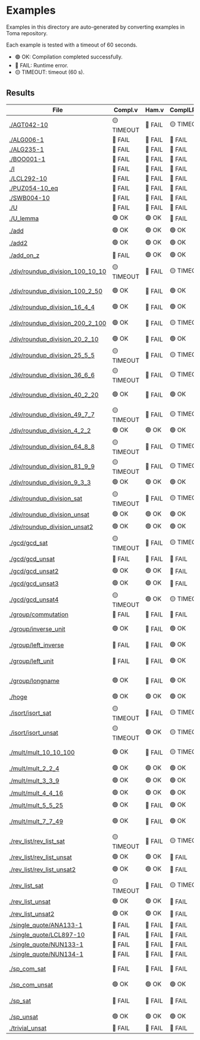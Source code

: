 # Examples

Examples in this directory are auto-generated by converting examples in Toma repository.

Each example is tested with a timeout of 60 seconds.
- 🟢 OK: Compilation completed successfully.
- 🔴 FAIL: Runtime error.
- 🟡 TIMEOUT: timeout (60 s).

## Results

| File | Compl.v | Ham.v | ComplLPO.v | Smt.v |
|---|---|---|---|---|
| [./AGT042-10](./AGT042-10) | 🟡 TIMEOUT | 🔴 FAIL | 🟡 TIMEOUT | 🟡 TIMEOUT |
| [./ALG006-1](./ALG006-1) | 🔴 FAIL | 🔴 FAIL | 🔴 FAIL | 🔴 FAIL |
| [./ALG235-1](./ALG235-1) | 🔴 FAIL | 🔴 FAIL | 🔴 FAIL | 🔴 FAIL |
| [./BOO001-1](./BOO001-1) | 🔴 FAIL | 🔴 FAIL | 🔴 FAIL | 🔴 FAIL |
| [./I](./I) | 🔴 FAIL | 🔴 FAIL | 🔴 FAIL | 🔴 FAIL |
| [./LCL292-10](./LCL292-10) | 🔴 FAIL | 🔴 FAIL | 🔴 FAIL | 🔴 FAIL |
| [./PUZ054-10_eq](./PUZ054-10_eq) | 🔴 FAIL | 🔴 FAIL | 🔴 FAIL | 🔴 FAIL |
| [./SWB004-10](./SWB004-10) | 🔴 FAIL | 🔴 FAIL | 🔴 FAIL | 🔴 FAIL |
| [./U](./U) | 🔴 FAIL | 🔴 FAIL | 🔴 FAIL | 🔴 FAIL |
| [./U_lemma](./U_lemma) | 🟢 OK | 🟢 OK | 🔴 FAIL | 🟢 OK |
| [./add](./add) | 🟢 OK | 🟢 OK | 🟢 OK | 🟢 OK |
| [./add2](./add2) | 🟢 OK | 🟢 OK | 🟢 OK | 🟢 OK |
| [./add_on_z](./add_on_z) | 🔴 FAIL | 🟢 OK | 🟢 OK | 🟢 OK |
| [./div/roundup_division_100_10_10](./div/roundup_division_100_10_10) | 🟡 TIMEOUT | 🔴 FAIL | 🟡 TIMEOUT | 🟡 TIMEOUT |
| [./div/roundup_division_100_2_50](./div/roundup_division_100_2_50) | 🟢 OK | 🔴 FAIL | 🟢 OK | 🟡 TIMEOUT |
| [./div/roundup_division_16_4_4](./div/roundup_division_16_4_4) | 🟢 OK | 🔴 FAIL | 🟢 OK | 🟢 OK |
| [./div/roundup_division_200_2_100](./div/roundup_division_200_2_100) | 🟢 OK | 🔴 FAIL | 🟡 TIMEOUT | 🟡 TIMEOUT |
| [./div/roundup_division_20_2_10](./div/roundup_division_20_2_10) | 🟢 OK | 🔴 FAIL | 🟢 OK | 🟢 OK |
| [./div/roundup_division_25_5_5](./div/roundup_division_25_5_5) | 🟡 TIMEOUT | 🔴 FAIL | 🟡 TIMEOUT | 🟢 OK |
| [./div/roundup_division_36_6_6](./div/roundup_division_36_6_6) | 🟡 TIMEOUT | 🔴 FAIL | 🟡 TIMEOUT | 🟢 OK |
| [./div/roundup_division_40_2_20](./div/roundup_division_40_2_20) | 🟢 OK | 🔴 FAIL | 🟢 OK | 🟡 TIMEOUT |
| [./div/roundup_division_49_7_7](./div/roundup_division_49_7_7) | 🟡 TIMEOUT | 🔴 FAIL | 🟡 TIMEOUT | 🟢 OK |
| [./div/roundup_division_4_2_2](./div/roundup_division_4_2_2) | 🟢 OK | 🟢 OK | 🟢 OK | 🟢 OK |
| [./div/roundup_division_64_8_8](./div/roundup_division_64_8_8) | 🟡 TIMEOUT | 🔴 FAIL | 🟡 TIMEOUT | 🟡 TIMEOUT |
| [./div/roundup_division_81_9_9](./div/roundup_division_81_9_9) | 🟡 TIMEOUT | 🔴 FAIL | 🟡 TIMEOUT | 🟡 TIMEOUT |
| [./div/roundup_division_9_3_3](./div/roundup_division_9_3_3) | 🟢 OK | 🟢 OK | 🟢 OK | 🟢 OK |
| [./div/roundup_division_sat](./div/roundup_division_sat) | 🟡 TIMEOUT | 🔴 FAIL | 🟡 TIMEOUT | 🟡 TIMEOUT |
| [./div/roundup_division_unsat](./div/roundup_division_unsat) | 🟢 OK | 🟢 OK | 🟢 OK | 🟢 OK |
| [./div/roundup_division_unsat2](./div/roundup_division_unsat2) | 🟢 OK | 🟢 OK | 🟢 OK | 🟢 OK |
| [./gcd/gcd_sat](./gcd/gcd_sat) | 🟡 TIMEOUT | 🔴 FAIL | 🟡 TIMEOUT | 🔴 FAIL |
| [./gcd/gcd_unsat](./gcd/gcd_unsat) | 🔴 FAIL | 🔴 FAIL | 🔴 FAIL | 🟢 OK |
| [./gcd/gcd_unsat2](./gcd/gcd_unsat2) | 🟢 OK | 🟢 OK | 🔴 FAIL | 🟢 OK |
| [./gcd/gcd_unsat3](./gcd/gcd_unsat3) | 🟢 OK | 🟢 OK | 🔴 FAIL | 🟢 OK |
| [./gcd/gcd_unsat4](./gcd/gcd_unsat4) | 🟡 TIMEOUT | 🟢 OK | 🟡 TIMEOUT | 🟢 OK |
| [./group/commutation](./group/commutation) | 🔴 FAIL | 🔴 FAIL | 🔴 FAIL | 🔴 FAIL |
| [./group/inverse_unit](./group/inverse_unit) | 🟢 OK | 🔴 FAIL | 🟢 OK | 🟡 TIMEOUT |
| [./group/left_inverse](./group/left_inverse) | 🔴 FAIL | 🔴 FAIL | 🟢 OK | 🟢 OK |
| [./group/left_unit](./group/left_unit) | 🔴 FAIL | 🔴 FAIL | 🟢 OK | 🟡 TIMEOUT |
| [./group/longname](./group/longname) | 🟢 OK | 🔴 FAIL | 🟢 OK | 🟡 TIMEOUT |
| [./hoge](./hoge) | 🟢 OK | 🟢 OK | 🟢 OK | 🟢 OK |
| [./isort/isort_sat](./isort/isort_sat) | 🟡 TIMEOUT | 🔴 FAIL | 🟡 TIMEOUT | 🔴 FAIL |
| [./isort/isort_unsat](./isort/isort_unsat) | 🟡 TIMEOUT | 🟢 OK | 🟡 TIMEOUT | 🟢 OK |
| [./mult/mult_10_10_100](./mult/mult_10_10_100) | 🟢 OK | 🔴 FAIL | 🟡 TIMEOUT | 🟡 TIMEOUT |
| [./mult/mult_2_2_4](./mult/mult_2_2_4) | 🟢 OK | 🟢 OK | 🟢 OK | 🟢 OK |
| [./mult/mult_3_3_9](./mult/mult_3_3_9) | 🟢 OK | 🟢 OK | 🟢 OK | 🟢 OK |
| [./mult/mult_4_4_16](./mult/mult_4_4_16) | 🟢 OK | 🟢 OK | 🟢 OK | 🟢 OK |
| [./mult/mult_5_5_25](./mult/mult_5_5_25) | 🟢 OK | 🔴 FAIL | 🟢 OK | 🟢 OK |
| [./mult/mult_7_7_49](./mult/mult_7_7_49) | 🟢 OK | 🔴 FAIL | 🟢 OK | 🟡 TIMEOUT |
| [./rev_list/rev_list_sat](./rev_list/rev_list_sat) | 🟡 TIMEOUT | 🔴 FAIL | 🟡 TIMEOUT | 🟡 TIMEOUT |
| [./rev_list/rev_list_unsat](./rev_list/rev_list_unsat) | 🟢 OK | 🟢 OK | 🔴 FAIL | 🟢 OK |
| [./rev_list/rev_list_unsat2](./rev_list/rev_list_unsat2) | 🟢 OK | 🟢 OK | 🔴 FAIL | 🟢 OK |
| [./rev_list_sat](./rev_list_sat) | 🟡 TIMEOUT | 🔴 FAIL | 🟡 TIMEOUT | 🟡 TIMEOUT |
| [./rev_list_unsat](./rev_list_unsat) | 🟢 OK | 🟢 OK | 🔴 FAIL | 🟢 OK |
| [./rev_list_unsat2](./rev_list_unsat2) | 🟢 OK | 🟢 OK | 🔴 FAIL | 🟢 OK |
| [./single_quote/ANA133-1](./single_quote/ANA133-1) | 🔴 FAIL | 🔴 FAIL | 🔴 FAIL | 🔴 FAIL |
| [./single_quote/LCL897-10](./single_quote/LCL897-10) | 🔴 FAIL | 🔴 FAIL | 🔴 FAIL | 🔴 FAIL |
| [./single_quote/NUN133-1](./single_quote/NUN133-1) | 🔴 FAIL | 🔴 FAIL | 🔴 FAIL | 🔴 FAIL |
| [./single_quote/NUN134-1](./single_quote/NUN134-1) | 🔴 FAIL | 🔴 FAIL | 🔴 FAIL | 🔴 FAIL |
| [./sp_com_sat](./sp_com_sat) | 🔴 FAIL | 🔴 FAIL | 🔴 FAIL | 🟡 TIMEOUT |
| [./sp_com_unsat](./sp_com_unsat) | 🟢 OK | 🟢 OK | 🟢 OK | 🟢 OK |
| [./sp_sat](./sp_sat) | 🔴 FAIL | 🔴 FAIL | 🔴 FAIL | 🟡 TIMEOUT |
| [./sp_unsat](./sp_unsat) | 🟢 OK | 🟢 OK | 🟢 OK | 🟢 OK |
| [./trivial_unsat](./trivial_unsat) | 🔴 FAIL | 🔴 FAIL | 🔴 FAIL | 🔴 FAIL |
